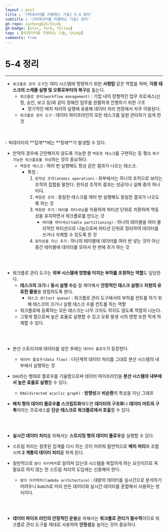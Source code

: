 ```yaml
---
layout : post
title : '[빅데이터를 지탱하는 기술] 5-4 정리'
subtitle : '[빅데이터를 지탱하는 기술] 정리'
gh-repo: junhong625/Study
gh-badge: [star, fork, follow]
tags : [빅데이터를 지탱하는 기술, Study]
comments: true
---
```


# 5-4 정리
***

- `워크플로 관리 도구`는 여러 시스템에 명령하기 위한 **사령탑** 같은 역할을 하며, **각종 태스크의 스케줄 실행 및 오류로부터의 복구**를 돕는다.
    - `워크플로 관리(workflow management)` : 기업 내의 정형적인 업무 프로세스(신청, 승인, 보고 등)와 같이 정해진 업무를 원활하게 진행하기 위한 구조
        - 정기적인 배치 처리의 실행에 유용해 데이터 처리 현장에서 자주 이용된다.
    - `워크플로 관리 도구` : 데이터 파이프라인의 모든 태스크를 일원 관리하기 쉽게 한 것  
<br>
<br>
- 빅데이터의 **집계**에는 **장애**가 발생할 수 있다.  

- 만약의 경우에 곤란해지지 않도록 가능한 한 `멱등한 태스크`를 구현하는 등 평소 `복구 가능한 워크플로를 작성`하는 것이 중요하다.
    - `멱등한 태스크` : 여러 번 실행해도 항상 같은 결과가 나오는 태스크.
        - 특징 :
            1. `원자성 조작(atomic operation)` : 외부에서는 하나의 조작으로 보이는 조작의 집합을 말한다. 원자성 조작의 결과는 성공이나 실패 중의 하나이다.
            2. `멱등한 조작` : 동일한 태스크를 여러 번 실행해도 동일한 결과가 나오도록 하는 것
            3. `멱등한 추가` : `테이블 파티셔닝`을 이용하여 파티션 단위로 치환하여 멱등성을 유지하면서 워크플로를 만드는 것
                - `테이블 파티셔닝(table partitioning)` : 하나의 테이블을 여러 물리적인 파티션으로 나눔으로써 파티션 단위로 정리하여 데이터를 쓰거나 삭제할 수 있도록 한 것
            4. `원자성을 지닌 추가` : 하나의 테이블에 데이터를 여러 번 넣는 것이 아닌 중간 테이블에 데이터를 모아서 한 번에 추가 하는 것  
<br>
<br>

- 워크플로 관리 도구는 **외부 시스템에 영향을 미치는 부하를 조정하는 역할**도 담당한다.
    - **태스크의 크기**나 **동시 실행 수**를 잘 제어해서 **안정적인 태스크 실행**과 **자원의 유효한 활용**을 양립하도록 한다.
        - `태스크 큐(tast queue)` : 워크플로 관리 도구에서의 부하를 컨트롤 하기 위해 태스크의 크기나 실행 태스크 수를 컨트롤 하는 역할
    - 워크플로에 등록하는 모든 태스크는 너무 크지도 작지도 않도록 적절히 나눈다.
    - 그렇게 함으로써 높은 효율로 실행할 수 있고 오류 발생 시의 영향 또한 작게 억제할 수 있다.
<br>
<br>

- 분산 스토리지에 데이터를 넣은 후에는 `데이터 플로우`가 등장한다.
    - `데이터 플로우(data flow)` : 다단계의 데이터 처리를 그대로 분산 시스템의 내부에서 실행하는 것  

- `DAG`라는 형태로 플로우를 기술함으로써 데이터 파이프라인을 **분산 시스템의 내부에서 높은 효율로 실행**할 수 있다.
    - `DAG(directed acyclic graph)` : **방향성**과 **비순환**의 특성을 지닌 그래프  

- **배치 형의 데이터 플로우를 스크립트화**해두면 **데이터의 구조화**나 **데이터 마트의 구축**이라는 프로세스를 **단순 태스크로 워크플로에서 호출**할 수 있다.  
<br>
<br>

- **실시간 데이터 처리**를 위해서는 **스트리밍 형의 데이터 플로우**를 실행할 수 있다.  

- 스트림 처리는 잘못된 집계를 다시 하는 것이 어려워 필연적으로 **배치 처리**와 조합시켜 **2 계통의 데이터 처리**를 하게 된다.  

- 일반적으로 `람다 아키텍처`로 알려져 있는데 시스템을 복잡하게 하는 요인이므로 꼭 필요로 하지 않는 한 스트림 처리의 도입에는 신중해야 한다.
    - `람다 아키텍처(lambda architecture)` : 대량의 데이터를 실시간으로 분석하기 어려우니 batch로 미리 만든 데이터와 실시간 데이터를 혼합해서 사용하는 방식이다.  
<br>
<br>

- **데이터 파이프 라인의 안정적인 운용**을 위해서는 **워크플로 관리가 필수적**이므로 워크플로 관리 도구를 제대로 사용하여 **안정성**을 높이는 것이 중요하다.